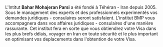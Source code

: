 L'Intitut **Bahar Mohajeran Parsi** a été fondé à Téhéran - Iran depuis 2005. Sous le management des experts et des professionnels experimentés vos demandes juridiques - consulaires seront satisfaient.
L'institut BMP vous accompagnera dans vos affaires juridiques - consulaires d'une manière rassurante. Cet institut fera en sorte que vous obtiendrez votre Visa dans les plus brefs délais, voyager en Iran en toute sécurité et le plus important en optimisant vos deplacements dans l'obtention de votre Visa.
<!-- 
L'Institut BMP en possedant des vastes expériences dans les domaines de services Consulaire dont l'obtention de Visa serait votre assistance de confiance. -->